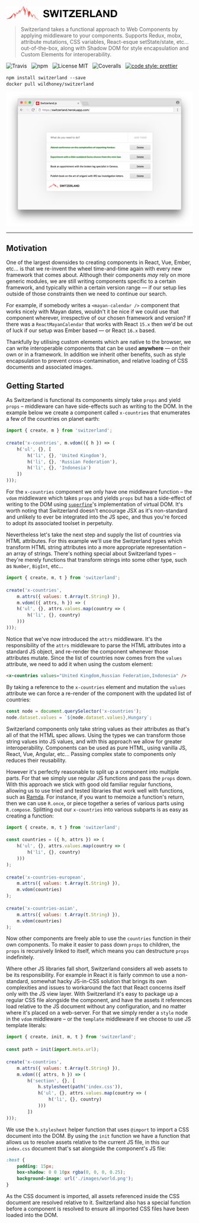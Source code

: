 <img src="media/logo.png" alt="Switzerland" width="300" />

> Switzerland takes a functional approach to Web Components by applying middleware to your components. Supports Redux, mobx, attribute mutations, CSS variables, React-esque setState/state, etc&hellip; out-of-the-box, along with Shadow DOM for style encapsulation and Custom Elements for interoperability.

![Travis](http://img.shields.io/travis/Wildhoney/Switzerland.svg?style=for-the-badge)
&nbsp;
![npm](http://img.shields.io/npm/v/switzerland.svg?style=for-the-badge)
&nbsp;
![License MIT](http://img.shields.io/badge/license-mit-lightgrey.svg?style=for-the-badge)
&nbsp;
![Coveralls](https://img.shields.io/coveralls/Wildhoney/Switzerland.svg?style=for-the-badge)
&nbsp;
[![code style: prettier](https://img.shields.io/badge/code_style-prettier-ff69b4.svg?style=for-the-badge)](https://github.com/prettier/prettier)

`npm install switzerland --save`
<br />
`docker pull wildhoney/switzerland`

![Screenshot](media/screenshot.png)

---

## Motivation

One of the largest downsides to creating components in React, Vue, Ember, etc... is that we re-invent the wheel time-and-time again with every new framework that comes about. Although their components _may_ rely on more generic modules, we are still writing components specific to a certain framework, and typically within a certain version range &mdash; if our setup lies outside of those constraints then we need to continue our search.

For example, if somebody writes a `<mayan-calendar />` component that works nicely with Mayan dates, wouldn't it be nice if we could use that component wherever, irrespective of our chosen framework and version? If there was a `ReactMayanCalendar` that works with React `15.x` then we'd be out of luck if our setup was Ember based &mdash; or React `16.x` based.

Thankfully by utilising custom elements which are native to the browser, we can write interoperable components that can be used **anywhere** &mdash; on their own or in a framework. In addition we inherit other benefits, such as style encapsulation to prevent cross-contamination, and relative loading of CSS documents and associated images.

## Getting Started

As Switzerland is functional its components simply take `props` and yield `props` &ndash; middleware can have side-effects such as writing to the DOM. In the example below we create a component called `x-countries` that enumerates a few of the countries on planet earth:

```javascript
import { create, m } from 'switzerland';

create('x-countries', m.vdom(({ h }) => (
    h('ul', {}, [
        h('li', {}, 'United Kingdom'),
        h('li', {}, 'Russian Federation'),
        h('li', {}, 'Indonesia')
    ])
)));
```

For the `x-countries` component we only have one middleware function &ndash; the `vdom` middleware which takes `props` and yields `props` but has a side-effect of writing to the DOM using [`superfine`](https://github.com/jorgebucaran/superfine)'s implementation of virtual DOM. It's worth noting that Switzerland doesn't encourage JSX as it's non-standard and unlikely to ever be integrated into the JS spec, and thus you're forced to adopt its associated toolset in perpetuity.

Nevertheless let's take the next step and supply the list of countries via HTML attributes. For this example we'll use the Switzerland types which transform HTML string attributes into a more appropriate representation &ndash; an array of strings. There's nothing special about Switzerland types &ndash; they're merely functions that transform strings into some other type, such as `Number`, `BigInt`, etc...

```javascript
import { create, m, t } from 'switzerland';

create('x-countries',
    m.attrs({ values: t.Array(t.String) }),
    m.vdom(({ attrs, h }) => (
    h('ul', {}, attrs.values.map(country => (
        h('li', {}, country)
    )))
)));
```

Notice that we've now introduced the `attrs` middleware. It's the responsibility of the `attrs` middleware to parse the HTML attributes into a standard JS object, and re-render the component whenever those attributes mutate. Since the list of countries now comes from the `values` attribute, we need to add it when using the custom element:

```html
<x-countries values="United Kingdom,Russian Federation,Indonesia" />
```

By taking a reference to the `x-countries` element and mutation the `values` attribute we can force a re-render of the component with the updated list of countries:

```javascript
const node = document.querySelector('x-countries');
node.dataset.values = `${node.dataset.values},Hungary`;
```

Switzerland components only take string values as their attributes as that's all of that the HTML spec allows. Using the types we can transform those string values into JS values, and with this approach we allow for greater interoperability. Components can be used as pure HTML, using vanilla JS, React, Vue, Angular, etc... Passing complex state to components only reduces their reusability.

However it's perfectly reasonable to split up a component into multiple parts. For that we simply use regular JS functions and pass the `props` down. With this approach we stick with good old familiar regular functions, allowing us to use tried and tested libraries that work well with functions, such as [Ramda](http://ramdajs.com/). For instance, if you want to memoize a function's return, then we can use `R.once`, or piece together a series of various parts using `R.compose`. Splitting out our `x-countries` into various subparts is as easy as creating a function:

```javascript
import { create, m, t } from 'switzerland';

const countries = ({ h, attrs }) => (
    h('ul', {}, attrs.values.map(country => (
        h('li', {}, country)
    )))
);

create('x-countries-european',
    m.attrs({ values: t.Array(t.String) }),
    m.vdom(countries)
);

create('x-countries-asian',
    m.attrs({ values: t.Array(t.String) }),
    m.vdom(countries)
);
```

Now other components are freely able to use the `countries` function in their own components. To make it easier to pass down `props` to children, the `props` is recursively linked to itself, which means you can destructure `props` indefinitely.

Where other JS libraries fall short, Switzerland considers all web assets to be its responsibility. For example in React it is fairly common to use a non-standard, somewhat hacky JS-in-CSS solution that brings its own complexities and issues to workaround the fact that React concerns itself only with the JS view layer. With Switzerland it's easy to package up a regular CSS file alongside the component, and have the assets it references load relative to the JS document without any configuration, and no matter where it's placed on a web-server. For that we simply render a `style` node in the `vdom` middleware &ndash; or the `template` middleware if we choose to use JS template literals:

```javascript
import { create, init, m, t } from 'switzerland';

const path = init(import.meta.url);

create('x-countries',
    m.attrs({ values: t.Array(t.String) }),
    m.vdom(({ attrs, h }) => (
        h('section', {}, [
            h.stylesheet(path('index.css')),
            h('ul', {}, attrs.values.map(country => (
                h('li', {}, country)
            )))
        ])
)));
```

We use the `h.stylesheet` helper function that uses `@import` to import a CSS document into the DOM. By using the `init` function we have a function that allows us to resolve assets relative to the current JS file, in this our `index.css` document that's sat alongside the component's JS file:

```css
:host {
    padding: 15px;
    box-shadow: 0 0 10px rgba(0, 0, 0, 0.25);
    background-image: url('./images/world.png');
}
```

As the CSS document is imported, all assets referenced inside the CSS document are resolved relative to it. Switzerland also has a special function before a component is resolved to ensure all imported CSS files have been loaded into the DOM.

